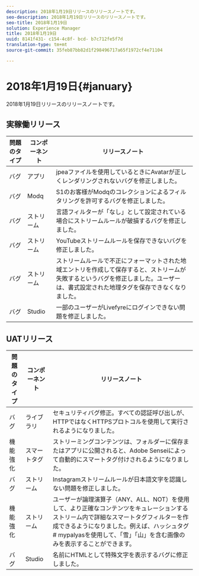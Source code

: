 ```yaml
---
description: 2018年1月19日リリースのリリースノートです。
seo-description: 2018年1月19日リリースのリリースノートです。
seo-title: 2018年1月19日
solution: Experience Manager
title: 2018年1月19日
uuid: 8141f431- c154-4c8f- bcd- b7c712fe5f7d
translation-type: tm+mt
source-git-commit: 35feb87bb82d1f298496717a65f1972cf4e71104

---
```



# 2018年1月19日{#january}

2018年1月19日リリースのリリースノートです。

## 実稼働リリース

| **問題のタイプ** | **コンポーネント** | **リリースノート** |
|---|---|---|
| バグ | アプリ | jpeaファイルを使用しているときにAvatarが正しくレンダリングされないバグを修正しました。 |
| バグ | Modq | S1のお客様がModqのコレクションによるフィルタリングを許可するバグを修正しました。 |
| バグ | ストリーム | 言語フィルターが「なし」として設定されている場合にストリームルールが破損するバグを修正しました。 |
| バグ | ストリーム | YouTubeストリームルールを保存できないバグを修正しました。 |
| バグ | ストリーム | ストリームルールで不正にフォーマットされた地域エントリを作成して保存すると、ストリームが失敗するというバグを修正しました。ユーザーは、書式設定された地理タグを保存できなくなりました。 |
| バグ | Studio | 一部のユーザーがLivefyreにログインできない問題を修正しました。 |

## UATリリース

| **問題のタイプ** | **コンポーネント** | **リリースノート** |
|---|---|---|
| バグ | ライブラリ | セキュリティバグ修正。すべての認証呼び出しが、HTTPではなくHTTPSプロトコルを使用して実行されるようになりました。 |
| 機能強化 | スマートタグ | ストリーミングコンテンツは、フォルダーに保存またはアプリに公開されると、Adobe Senseiによって自動的にスマートタグ付けされるようになりました。 |
| バグ | ストリーム | Instagramストリームルールが日本語文字を認識しない問題を修正しました。 |
| 機能強化 | ストリーム | ユーザーが論理演算子（ANY、ALL、NOT）を使用して、より正確なコンテンツをキュレーションするストリーム内で詳細なスマートタグフィルターを作成できるようになりました。例えば、ハッシュタグ# mypalyasを使用して、「雪」「山」を含む画像のみを表示することができます。 |
| バグ | Studio | 名前にHTMLとして特殊文字を表示するバグに修正しました。 |

